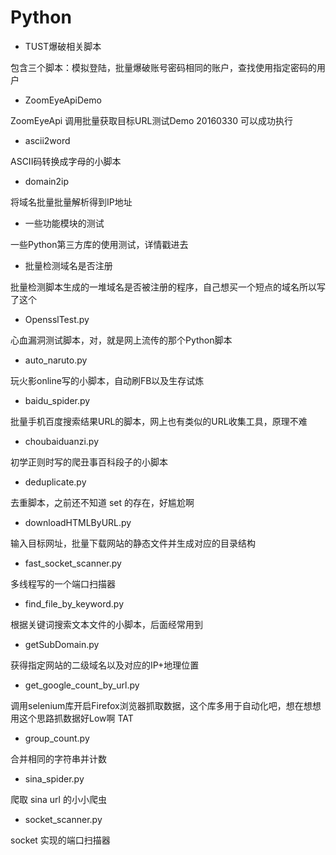 # Python

- TUST爆破相关脚本

包含三个脚本：模拟登陆，批量爆破账号密码相同的账户，查找使用指定密码的用户

- ZoomEyeApiDemo

ZoomEyeApi 调用批量获取目标URL测试Demo 20160330 可以成功执行

- ascii2word

ASCII码转换成字母的小脚本

- domain2ip

将域名批量批量解析得到IP地址

- 一些功能模块的测试

一些Python第三方库的使用测试，详情戳进去

- 批量检测域名是否注册

批量检测脚本生成的一堆域名是否被注册的程序，自己想买一个短点的域名所以写了这个

- OpensslTest.py

心血漏洞测试脚本，对，就是网上流传的那个Python脚本

- auto_naruto.py

玩火影online写的小脚本，自动刷FB以及生存试炼

- baidu_spider.py

批量手机百度搜索结果URL的脚本，网上也有类似的URL收集工具，原理不难

- choubaiduanzi.py

初学正则时写的爬丑事百科段子的小脚本

- deduplicate.py

去重脚本，之前还不知道 set 的存在，好尴尬啊

- downloadHTMLByURL.py

输入目标网址，批量下载网站的静态文件并生成对应的目录结构

- fast_socket_scanner.py

多线程写的一个端口扫描器

- find_file_by_keyword.py

根据关键词搜索文本文件的小脚本，后面经常用到

- getSubDomain.py

获得指定网站的二级域名以及对应的IP+地理位置

- get_google_count_by_url.py

调用selenium库开启Firefox浏览器抓取数据，这个库多用于自动化吧，想在想想用这个思路抓数据好Low啊 TAT

- group_count.py

合并相同的字符串并计数

- sina_spider.py

爬取 sina url 的小小爬虫

- socket_scanner.py

socket 实现的端口扫描器


